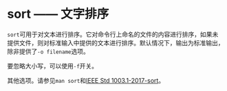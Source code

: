 # sort —— 文字排序

`sort`可用于对文本进行排序。它对命令行上命名的文件的内容进行排序，如果未提供文件，则对标准输入中提供的文本进行排序。默认情况下，输出为标准输出，除非提供了`-o filename`选项。

要忽略大小写，可以使用`-f`开关。

其他选项。请参见`man sort`和[IEEE Std 1003.1-2017-sort](https://pubs.opengroup.org/onlinepubs/9699919799/utilities/sort.html)。

